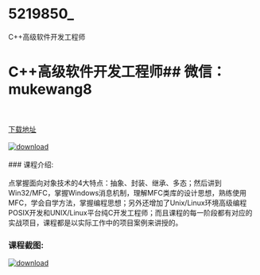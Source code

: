 # 5219850_
C++高级软件开发工程师
# C++高级软件开发工程师## 微信：mukewang8
<br/></br>[下载地址](http://www.36tz.cn/article/5219850 "下载地址")
<br/></br>[![download](http://36tz.cn/muke_img/2021_05_1-29-300x199.png "下载地址")](http://www.36tz.cn/article/5219850 "下载地址")
<br/></br>### 课程介绍:<br/></br>点掌握面向对象技术的4大特点：抽象、封装、继承、多态；然后讲到Win32/MFC，掌握Windows消息机制，理解MFC类库的设计思想，熟练使用MFC，学会自学方法，掌握编程思想；另外还增加了Unix/Linux环境高级编程POSIX开发和UNIX/Linux平台纯C开发工程师；而且课程的每一阶段都有对应的实战项目，课程都是以实际工作中的项目案例来讲授的。

### 课程截图:
[![download](http://36tz.cn/muke_img/2021_05_2-33.png "下载地址")](http://www.36tz.cn/article/5219850 "下载地址")
